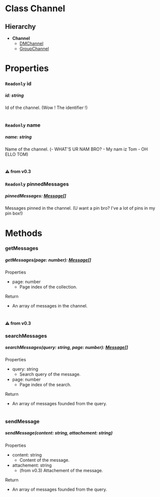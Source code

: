# **Class Channel**

## Hierarchy

-   **Channel**
    -   [DMChannel](/docs/Classes/DMChannel.md)
    -   [GroupChannel](/docs/Classes/GroupChannel.md)

# Properties

### `Readonly` **id**

##### id: string

Id of the channel. (Wow ! The identifier !)

#

### `Readonly` **name**

##### name: string

Name of the channel. (- WHAT'S UR NAM BRO? - My nam iz Tom - OH ELLO TOM)

#

#### :warning: from v0.3

### `Readonly` **pinnedMessages**

##### pinnedMessages: [Message](/docs/Classes/Message.md)[]

Messages pinned in the channel. (U want a pin bro? I've a lot of pins in my pin box!)

#

# Methods

### **getMessages**

##### getMessages(page: number): [Message](/docs/Classes/Message.md)[]

Properties

-   page: number
    -   Page index of the collection.

Return

-   An array of messages in the channel.

#

#### :warning: from v0.3

### **searchMessages**

##### searchMessages(query: string, page: number): [Message](/docs/Classes/Message.md)[]

Properties

-   query: string
    -   Search query of the message.
-   page: number
    -   Page index of the search.

Return

-   An array of messages founded from the query.

#

### **sendMessage**

##### sendMessage(content: string, attachement: string)

Properties

-   content: string
    -   Content of the message.
-   attachement: string
    -   (from v0.3) Attachement of the message.

Return

-   An array of messages founded from the query.

#
